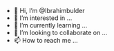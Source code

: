 - 👋 Hi, I’m @Ibrahimbulder
- 👀 I’m interested in ...
- 🌱 I’m currently learning ...
- 💞️ I’m looking to collaborate on ...
- 📫 How to reach me ...

<!---
Ibrahimbulder/Ibrahimbulder is a ✨ special ✨ repository because its `README.md` (this file) appears on your GitHub profile.
You can click the Preview link to take a look at your changes.
--->

